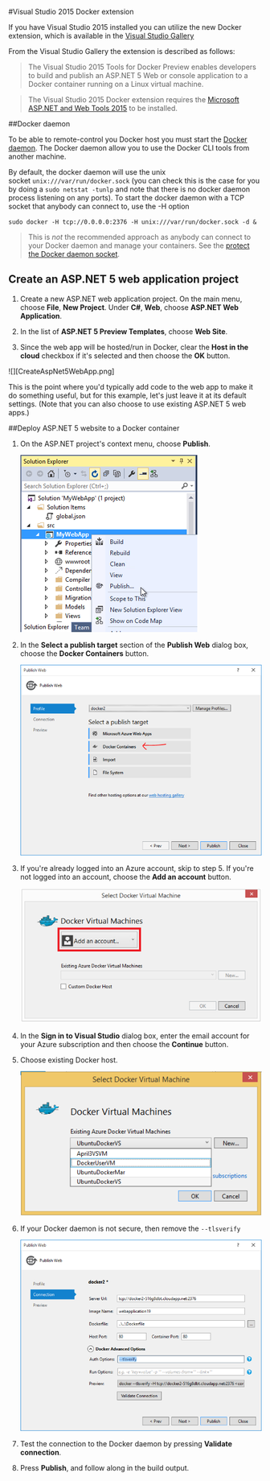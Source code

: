 #Visual Studio 2015 Docker extension

If you have Visual Studio 2015 installed you can utilize the new Docker extension, which is available in the [Visual Studio Gallery](https://visualstudiogallery.msdn.microsoft.com/0f5b2caa-ea00-41c8-b8a2-058c7da0b3e4)

From the Visual Studio Gallery the extension is described as follows: 
>The Visual Studio 2015 Tools for Docker Preview enables developers to build and publish an ASP.NET 5 Web or console application to a Docker container running on a Linux virtual machine.

>The Visual Studio 2015 Docker extension requires the [Microsoft ASP.NET and Web Tools 2015](https://www.microsoft.com/en-us/download/details.aspx?id=49442) to be installed.

##Docker daemon

To be able to remote-control you Docker host you must start the [Docker daemon](http://docs.docker.com/engine/articles/configuring/).
The Docker daemon allow you to use the Docker CLI tools from another machine.

By default, the docker daemon will use the unix socket `unix:///var/run/docker.sock` (you can check this is the case for you by doing a `sudo netstat -tunlp` and note that there is no docker daemon process listening on any ports). 
To start the docker daemon with a TCP socket that anybody can connect to, use the -H option
```
sudo docker -H tcp://0.0.0.0:2376 -H unix:///var/run/docker.sock -d &
```
>This is *not* the recommended approach as anybody can connect to your Docker daemon and manage your containers. See the [protect the Docker daemon socket](http://docs.docker.com/engine/articles/https/). 

## Create an ASP.NET 5 web application project
1. Create a new ASP.NET web application project. On the main menu, choose **File**, **New Project**. Under **C#**, **Web**, choose **ASP.NET Web Application**.

1. In the list of **ASP.NET 5 Preview Templates**, choose **Web Site**.

1. Since the web app will be hosted/run in Docker, clear the **Host in the cloud** checkbox if it's selected and then choose the **OK** button.

  ![][CreateAspNet5WebApp.png]

  This is the point where you'd typically add code to the web app to make it do something useful, but for this example, let's just leave it at its default settings. (Note that you can also choose to use existing ASP.NET 5 web apps.)

##Deploy ASP.NET 5 website to a Docker container

1. On the ASP.NET project's context menu, choose **Publish**.

	![](PublishMenu.png)

2. In the **Select a publish target** section of the **Publish Web** dialog box, choose the **Docker Containers** button.

	![](TargetDocker.png)

3. If you're already logged into an Azure account, skip to step 5. If you're not logged into an account, choose the **Add an account** button.

	![](AddAzureAccount.png)

4. In the **Sign in to Visual Studio** dialog box, enter the email account for your Azure subscription and then choose the **Continue** button.

5. Choose existing Docker host.

	![](ChooseExistingVM.png)

6. If your Docker daemon is not secure, then remove the `--tlsverify`

	![](RemoveAuthOptions.png) 

7. Test the connection to the Docker daemon by pressing **Validate connection**.

8. Press **Publish**, and follow along in the build output.

